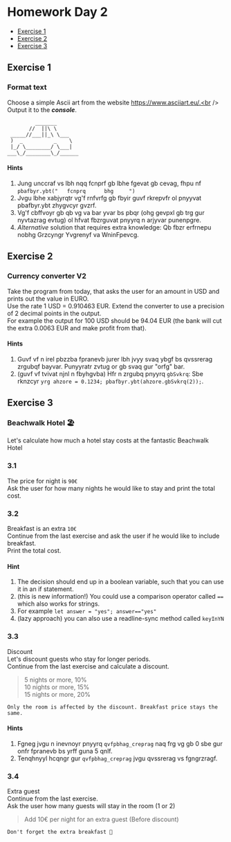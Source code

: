 # Homework Day 2

- [Exercise 1](#exercise-1)
- [Exercise 2](#exercise-2)
- [Exercise 3](#exercise-3)

## Exercise 1
### Format text
Choose a simple Ascii art from the website https://www.asciiart.eu/.<br />
Output it to the ___console___.
```
￼        _______
       //  ||\ \
 _____//___||_\ \___
 )  _          _    \
 |_/ \________/ \___|
___\_/________\_/______
```

#### Hints

1. Jung unccraf vs lbh nqq fcnprf gb lbhe fgevat gb cevag, fhpu nf `pbafbyr.ybt("   fcnprq      bhg     ")`
2. Jvgu lbhe xabjyrqtr vg'f rnfvrfg gb fbyir guvf rkrepvfr ol pnyyvat pbafbyr.ybt zhygvcyr gvzrf.
3. Vg'f cbffvoyr gb qb vg va bar yvar bs pbqr (ohg gevpxl gb trg gur nyvtazrag evtug) ol hfvat fbzrguvat pnyyrq n arjyvar punenpgre.
4. *Alternative* solution that requires extra knowledge: Qb fbzr erfrnepu nobhg Grzcyngr Yvgrenyf va WninFpevcg.


## Exercise 2
### Currency converter V2
Take the program from today, that asks the user for an amount in USD and prints out the value in EURO.<br />
Use the rate 1 USD = 0.910463 EUR. Extend the converter to use a precision of 2 decimal points in the output.<br />
For example the output for 100 USD should be 94.04 EUR (the bank will cut the extra 0.0063 EUR and make profit from that).

#### Hints

1. Guvf vf n irel pbzzba fpranevb jurer lbh jvyy svaq ybgf bs qvssrerag zrgubqf bayvar. Punyyratr zvtug or gb svaq gur "orfg" bar.
2. (guvf vf tvivat njnl n fbyhgvba) Hfr n zrgubq pnyyrq `gbSvkrq`: Sbe rknzcyr `yrg ahzore = 0.1234; pbafbyr.ybt(ahzore.gbSvkrq(2));`.


## Exercise 3
### Beachwalk Hotel 🏖 <br />
Let's calculate how much a hotel stay costs at the fantastic Beachwalk Hotel

### 3.1
The price for night is `90€`<br />
Ask the user for how many nights he would like to stay and print the total cost.

### 3.2
Breakfast is an extra `10€`<br />
Continue from the last exercise and ask the user if he would like to include breakfast.<br />
Print the total cost.

#### Hint
1. The decision should end up in a boolean variable, such that you can use it in an if statement.
1. (this is new information!) You could use a comparison operator called `==` which also works for strings.
2. For example `let answer = "yes"; answer=="yes"`
3. (lazy approach) you can also use a readline-sync method called `keyInYN`

### 3.3
Discount<br />
Let's discount guests who stay for longer periods.<br />
Continue from the last exercise and calculate a discount.<br />
> 5 nights or more, 10%<br />
> 10 nights or more, 15%<br />
> 15 nights or more, 20%<br />
```
Only the room is affected by the discount. Breakfast price stays the same.
```

#### Hints
1. Fgneg jvgu n inevnoyr pnyyrq `qvfpbhag_creprag` naq frg vg gb 0 sbe gur onfr fpranevb bs yrff guna 5 qnlf.
2. Tenqhnyyl hcqngr gur `qvfpbhag_creprag` jvgu qvssrerag vs fgngrzragf.


### 3.4
Extra guest <br />
Continue from the last exercise.<br />
Ask the user how many guests will stay in the room (1 or 2)<br />
> Add 10€ per night for an extra guest (Before discount)
```
Don't forget the extra breakfast 🥐
```
